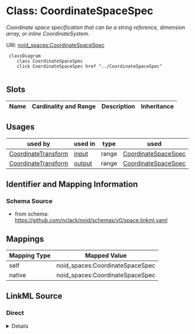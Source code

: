 

# Class: CoordinateSpaceSpec 


_Coordinate space specification that can be a string reference, dimension array, or inline CoordinateSystem._





URI: [noid_spaces:CoordinateSpaceSpec](https://github.com/nclack/noid/schemas/space.v0.context.jsonldCoordinateSpaceSpec)






```mermaid
 classDiagram
    class CoordinateSpaceSpec
    click CoordinateSpaceSpec href "../CoordinateSpaceSpec"
      
```




<!-- no inheritance hierarchy -->


## Slots

| Name | Cardinality and Range | Description | Inheritance |
| ---  | --- | --- | --- |





## Usages

| used by | used in | type | used |
| ---  | --- | --- | --- |
| [CoordinateTransform](CoordinateTransform.md) | [input](input.md) | range | [CoordinateSpaceSpec](CoordinateSpaceSpec.md) |
| [CoordinateTransform](CoordinateTransform.md) | [output](output.md) | range | [CoordinateSpaceSpec](CoordinateSpaceSpec.md) |






## Identifier and Mapping Information







### Schema Source


* from schema: https://github.com/nclack/noid/schemas/v0/space.linkml.yaml




## Mappings

| Mapping Type | Mapped Value |
| ---  | ---  |
| self | noid_spaces:CoordinateSpaceSpec |
| native | noid_spaces:CoordinateSpaceSpec |







## LinkML Source

<!-- TODO: investigate https://stackoverflow.com/questions/37606292/how-to-create-tabbed-code-blocks-in-mkdocs-or-sphinx -->

### Direct

<details>
```yaml
name: CoordinateSpaceSpec
description: Coordinate space specification that can be a string reference, dimension
  array, or inline CoordinateSystem.
from_schema: https://github.com/nclack/noid/schemas/v0/space.linkml.yaml
union_of:
- string
- DimensionArray
- CoordinateSystem

```
</details>

### Induced

<details>
```yaml
name: CoordinateSpaceSpec
description: Coordinate space specification that can be a string reference, dimension
  array, or inline CoordinateSystem.
from_schema: https://github.com/nclack/noid/schemas/v0/space.linkml.yaml
union_of:
- string
- DimensionArray
- CoordinateSystem

```
</details>